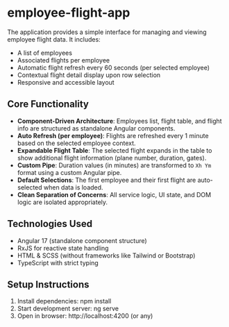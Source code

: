 # employee-flight-app

The application provides a simple interface for managing and viewing employee flight data. It includes:

- A list of employees
- Associated flights per employee
- Automatic flight refresh every 60 seconds (per selected employee)
- Contextual flight detail display upon row selection
- Responsive and accessible layout

## Core Functionality

- **Component-Driven Architecture**: Employees list, flight table, and flight info are structured as standalone Angular components.
- **Auto Refresh (per employee)**: Flights are refreshed every 1 minute based on the selected employee context.
- **Expandable Flight Table**: The selected flight expands in the table to show additional flight information (plane number, duration, gates).
- **Custom Pipe**: Duration values (in minutes) are transformed to `Xh Ym` format using a custom Angular pipe.
- **Default Selections**: The first employee and their first flight are auto-selected when data is loaded.
- **Clean Separation of Concerns**: All service logic, UI state, and DOM logic are isolated appropriately.

## Technologies Used

- Angular 17 (standalone component structure)
- RxJS for reactive state handling
- HTML & SCSS (without frameworks like Tailwind or Bootstrap)
- TypeScript with strict typing

## Setup Instructions

1. Install dependencies:
   npm install
2. Start development server:
   ng serve
3. Open in browser:
   http://localhost:4200 (or any)
